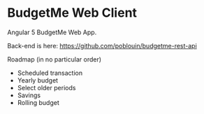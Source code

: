 # BudgetMe Web Client

Angular 5 BudgetMe Web App.

Back-end is here: https://github.com/poblouin/budgetme-rest-api


Roadmap (in no particular order)
  - Scheduled transaction
  - Yearly budget
  - Select older periods
  - Savings
  - Rolling budget
